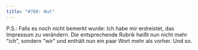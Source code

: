 ```yaml
---
title: "#788: Wut"
---
```


P.S.: Falls es noch nicht bemerkt wurde: Ich habe mir erdreistet, das Impressum zu verändern. Die entsprechende Rubrik heißt nun nicht mehr "ich", sondern "wir" und enthält nun ein paar Wort mehr als vorher.
Und so.

